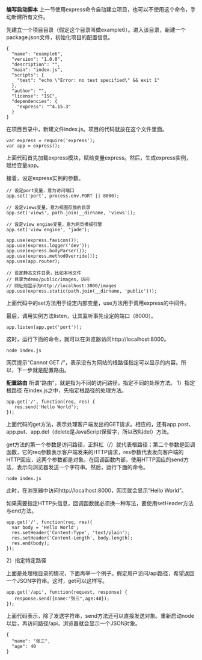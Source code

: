 **编写启动脚本**
上一节使用express命令自动建立项目，也可以不使用这个命令，手动新建所有文件。

先建立一个项目目录（假定这个目录叫做example6）。进入该目录，新建一个package.json文件，初始化项目的配置信息。
```
{
  "name": "example6",
  "version": "1.0.0",
  "description": "",
  "main": "index.js",
  "scripts": {
    "test": "echo \"Error: no test specified\" && exit 1"
  },
  "author": "",
  "license": "ISC",
  "dependencies": {
    "express": "^4.15.3"
  }
}

```
在项目目录中，新建文件index.js。项目的代码就放在这个文件里面。
```
var express = require('express');
var app = express();
```
上面代码首先加载express模块，赋给变量express。然后，生成express实例，赋给变量app。

接着，设定express实例的参数。
```
// 设定port变量，意为访问端口
app.set('port', process.env.PORT || 8000);

// 设定views变量，意为视图存放的目录
app.set('views', path.join(__dirname, 'views'));

// 设定view engine变量，意为网页模板引擎
app.set('view engine', 'jade');

app.use(express.favicon());
app.use(express.logger('dev'));
app.use(express.bodyParser());
app.use(express.methodOverride());
app.use(app.router);

// 设定静态文件目录，比如本地文件
// 目录为demo/public/images，访问
// 网址则显示为http://localhost:3000/images
app.use(express.static(path.join(__dirname, 'public')));
```
上面代码中的set方法用于设定内部变量，use方法用于调用express的中间件。

最后，调用实例方法listen，让其监听事先设定的端口（8000）。
```
app.listen(app.get('port'));
```
这时，运行下面的命令，就可以在浏览器访问http://localhost:8000。
```
node index.js
```
网页提示“Cannot GET /”，表示没有为网站的根路径指定可以显示的内容。所以，下一步就是配置路由。

**配置路由**
所谓“路由”，就是指为不同的访问路径，指定不同的处理方法。
1）指定根路径
在index.js之中，先指定根路径的处理方法。
```
app.get('/', function(req, res) {
   res.send('Hello World');
});
```
上面代码的get方法，表示处理客户端发出的GET请求。相应的，还有app.post、app.put、app.del（delete是JavaScript保留字，所以改叫del）方法。

get方法的第一个参数是访问路径，正斜杠（/）就代表根路径；第二个参数是回调函数，它的req参数表示客户端发来的HTTP请求，res参数代表发向客户端的HTTP回应，这两个参数都是对象。在回调函数内部，使用HTTP回应的send方法，表示向浏览器发送一个字符串。然后，运行下面的命令。
```
node index.js 
```
此时，在浏览器中访问http://localhost:8000，网页就会显示“Hello World”。

如果需要指定HTTP头信息，回调函数就必须换一种写法，要使用setHeader方法与end方法。
```
app.get('/', function(req, res){
  var body = 'Hello World';
  res.setHeader('Content-Type', 'text/plain');
  res.setHeader('Content-Length', body.length);
  res.end(body);
});
```
2）指定特定路径

上面是处理根目录的情况，下面再举一个例子。假定用户访问/api路径，希望返回一个JSON字符串。这时，get可以这样写。
```
app.get('/api', function(request, response) {
   response.send({name:"张三",age:40});
});
```
上面代码表示，除了发送字符串，send方法还可以直接发送对象。重新启动node以后，再访问路径/api，浏览器就会显示一个JSON对象。
```
{
  "name": "张三",
  "age": 40
}
```